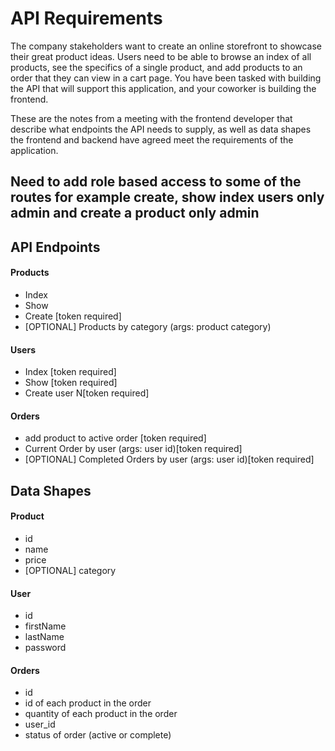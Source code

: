 # API Requirements
The company stakeholders want to create an online storefront to showcase their great product ideas. Users need to be able to browse an index of all products, see the specifics of a single product, and add products to an order that they can view in a cart page. You have been tasked with building the API that will support this application, and your coworker is building the frontend.

These are the notes from a meeting with the frontend developer that describe what endpoints the API needs to supply, as well as data shapes the frontend and backend have agreed meet the requirements of the application. 

## Need to add role based access to some of the routes for example create, show index users only admin and create a product only admin 

## API Endpoints
#### Products
- Index 
- Show 
- Create [token required] 
- [OPTIONAL] Products by category (args: product category) 

#### Users
- Index [token required] 
- Show [token required] 
- Create user N[token required] 
#### Orders
- add product to active order [token required]
- Current Order by user (args: user id)[token required]
- [OPTIONAL] Completed Orders by user (args: user id)[token required]

## Data Shapes
#### Product
-  id
- name
- price
- [OPTIONAL] category

#### User
- id
- firstName
- lastName
- password

#### Orders
- id
- id of each product in the order
- quantity of each product in the order
- user_id
- status of order (active or complete)
